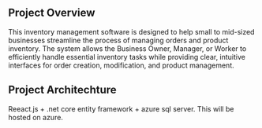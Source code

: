 ## Project Overview

This inventory management software is designed to help small to mid-sized businesses streamline the process of managing orders and product inventory. 
The system allows the Business Owner, Manager, or Worker to efficiently handle essential inventory tasks while providing clear, intuitive interfaces 
for order creation, modification, and product management.


## Project Architechture

Reeact.js + .net core entity framework + azure sql server. 
This will be hosted on azure.

